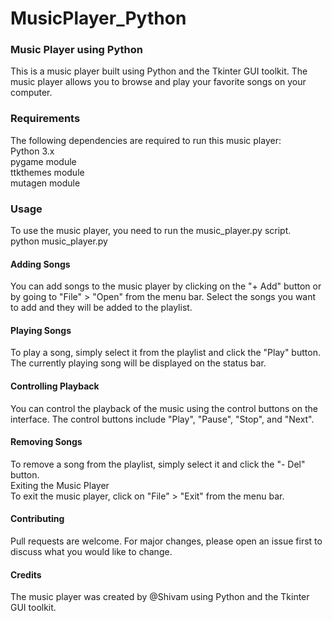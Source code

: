 # MusicPlayer_Python  
### Music Player using Python  
This is a music player built using Python and the Tkinter GUI toolkit. The music player allows you to browse and play your favorite songs on your computer.

### Requirements  
The following dependencies are required to run this music player:  
Python 3.x  
pygame module  
ttkthemes module  
mutagen module  
### Usage  
To use the music player, you need to run the music_player.py script.   
python music_player.py  
#### Adding Songs  
You can add songs to the music player by clicking on the "+ Add" button or by going to "File" > "Open" from the menu bar. Select the songs you want to add and they will be added to the playlist.  
#### Playing Songs  
To play a song, simply select it from the playlist and click the "Play" button. The currently playing song will be displayed on the status bar.  
#### Controlling Playback  
You can control the playback of the music using the control buttons on the interface. The control buttons include "Play", "Pause", "Stop", and "Next".  
#### Removing Songs  
To remove a song from the playlist, simply select it and click the "- Del" button.  
Exiting the Music Player  
To exit the music player, click on "File" > "Exit" from the menu bar.   
#### Contributing  
Pull requests are welcome. For major changes, please open an issue first to discuss what you would like to change.  
#### Credits  
The music player was created by @Shivam using Python and the Tkinter GUI toolkit.
